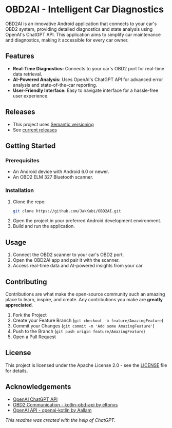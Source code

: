 
# OBD2AI - Intelligent Car Diagnostics

OBD2AI is an innovative Android application that connects to your car's OBD2 system, providing detailed diagnostics and state analysis using OpenAI's ChatGPT API. This application aims to simplify car maintenance and diagnostics, making it accessible for every car owner.

## Features

- **Real-Time Diagnostics:** Connects to your car's OBD2 port for real-time data retrieval.
- **AI-Powered Analysis:** Uses OpenAI's ChatGPT API for advanced error analysis and state-of-the-car reporting.
- **User-Friendly Interface:** Easy to navigate interface for a hassle-free user experience.

## Releases

- This project uses [Semantic versioning](https://semver.org/)
- See [current releases](https://github.com/JaKuBisz/OBD2AI/releases)

## Getting Started

### Prerequisites

- An Android device with Android 6.0 or newer.
- An OBD2 ELM 327 Bluetooth scanner.

### Installation

1. Clone the repo:
   ```bash
   git clone https://github.com/JakKubi/OBD2AI.git
   ```
2. Open the project in your preferred Android development environment.
3. Build and run the application.

## Usage

1. Connect the OBD2 scanner to your car's OBD2 port.
2. Open the OBD2AI app and pair it with the scanner.
3. Access real-time data and AI-powered insights from your car.

## Contributing

Contributions are what make the open-source community such an amazing place to learn, inspire, and create. Any contributions you make are **greatly appreciated**.

1. Fork the Project
2. Create your Feature Branch (`git checkout -b feature/AmazingFeature`)
3. Commit your Changes (`git commit -m 'Add some AmazingFeature'`)
4. Push to the Branch (`git push origin feature/AmazingFeature`)
5. Open a Pull Request

## License

This project is licensed under the Apache License 2.0 - see the [LICENSE](https://github.com/JaKuBisz/OBD2AI/blob/main/LICENSE) file for details.

## Acknowledgements

- [OpenAI ChatGPT API](https://openai.com/api/)
- [OBD2 Communication - kotlin-obd-api by eltonvs](https://github.com/eltonvs/kotlin-obd-api)
- [OpenAI API - openai-kotlin by Aallam](https://github.com/Aallam/openai-kotlin)

*This readme was created with the help of ChatGPT.* 
